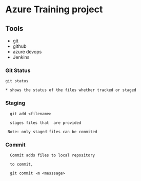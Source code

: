 # Azure Training project

## Tools

* git
* github
* azure devops
* Jenkins

### Git Status

```
git status

* shows the status of the files whether tracked or staged

```

### Staging

```
  git add <filename>

  stages files that  are provided

 Note: only staged files can be commited

```

### Commit

```
  Commit adds files to local repository

  to commit,

  git commit -m <messsage>

```